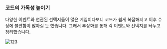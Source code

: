 ### 코드의 가독성 높이기
다양한 이벤트와 연관된 선택지들이 많은 게임이다보니 코드가 쉽게 복잡해지고 이후 수정에 불편함이 많아질 듯 했습니다.
그래서 추상화를 통해 각 이벤트와 선택지를 놔누고 정리했습니다.

![123](https://github.com/pima86/Object-oriented-programming/assets/71416955/9cb28932-dae2-4f26-8b3e-d44c2b3275fa)

